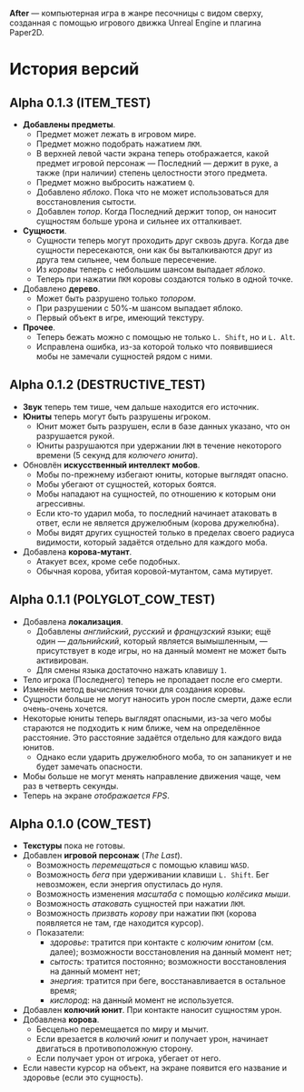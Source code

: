 **After** — компьютерная игра в жанре песочницы с видом сверху, созданная с помощью игрового движка Unreal Engine и плагина Paper2D.

# История версий

## Alpha 0.1.3 (ITEM_TEST)
- **Добавлены предметы**.
  + Предмет может лежать в игровом мире.
  + Предмет можно подобрать нажатием `ЛКМ`.
  + В верхней левой части экрана теперь отображается, какой предмет игровой персонаж — Последний — держит в руке, а также (при наличии) степень целостности этого предмета.
  + Предмет можно выбросить нажатием `Q`.
  + Добавлено *яблоко*. Пока что не может использоваться для восстановления сытости.
  + Добавлен *топор*. Когда Последний держит топор, он наносит сущностям больше урона и сильнее их отталкивает.
- **Сущности**.
  + Сущности теперь могут проходить друг сквозь друга. Когда две сущности пересекаются, они как бы выталкиваются друг из друга тем сильнее, чем больше пересечение.
  + Из *коровы* теперь с небольшим шансом выпадает *яблоко*.
  + Теперь при нажатии `ПКМ` коровы создаются только в одной точке.
- Добавлено **дерево**.
  + Может быть разрушено только *топором*.
  + При разрушении с 50%-м шансом выпадает яблоко.
  + Первый объект в игре, имеющий текстуру.
- **Прочее**.
  + Теперь бежать можно с помощью не только `L. Shift`, но и `L. Alt`.
  + Исправлена ошибка, из-за которой только что появившиеся мобы не замечали сущностей рядом с ними.
  
  

## Alpha 0.1.2 (DESTRUCTIVE_TEST)
- **Звук** теперь тем тише, чем дальше находится его источник.
- **Юниты** теперь могут быть разрушены игроком.
  + Юнит может быть разрушен, если в базе данных указано, что он разрушается рукой.
  + Юниты разрушаются при удержании `ЛКМ` в течение некоторого времени (5 секунд для *колючего юнита*).
- Обновлён **искусственный интеллект мобов**.
  + Мобы по-прежнему избегают юниты, которые выглядят опасно.
  + Мобы убегают от сущностей, которых боятся.
  + Мобы нападают на сущностей, по отношению к которым они агрессивны.
  + Если кто-то ударил моба, то последний начинает атаковать в ответ, если не является дружелюбным (корова дружелюбна).
  + Мобы видят других сущностей только в пределах своего радиуса видимости, который задаётся отдельно для каждого моба.
- Добавлена **корова-мутант**.
  + Атакует всех, кроме себе подобных.
  + Обычная корова, убитая коровой-мутантом, сама мутирует.

## Alpha 0.1.1 (POLYGLOT_COW_TEST)
- Добавлена **локализация**.
  + Добавлены *английский*, *русский* и *французский* языки; ещё один — *дальнийский*, который является вымышленным, — присутствует в коде игры, но на данный момент не может быть активирован.
  + Для смены языка достаточно нажать клавишу `1`.
- Тело игрока (Последнего) теперь не пропадает после его смерти.
- Изменён метод вычисления точки для создания коровы.
- Сущности больше не могут наносить урон после смерти, даже если очень-очень хочется.
- Некоторые юниты теперь выглядят опасными, из-за чего мобы стараются не подходить к ним ближе, чем на определённое расстояние. Это расстояние задаётся отдельно для каждого вида юнитов.
  + Однако если ударить дружелюбного моба, то он запаникует и не будет замечать опасности.
- Мобы больше не могут менять направление движения чаще, чем раз в четверть секунды.
- Теперь на экране *отображается FPS*.

## Alpha 0.1.0 (COW_TEST)
- **Текстуры** пока не готовы.
- Добавлен **игровой персонаж** (*The Last*).
  + Возможность *перемещаться* с помощью клавиш `WASD`.
  + Возможность *бега* при удерживании клавиши `L. Shift`. Бег невозможен, если энергия опустилась до нуля.
  + Возможность изменения *масштаба* с помощью *колёсика мыши*.
  + Возможность *атаковать* сущностей при нажатии `ЛКМ`.
  + Возможность *призвать корову* при нажатии `ПКМ` (корова появляется не там, где находится курсор).
  + Показатели:
    - *здоровье*: тратится при контакте с *колючим юнитом* (см. далее); возможности восстановления на данный момент нет;
    - *сытость*: тратится постоянно; возможности восстановления на данный момент нет;
    - *энергия*: тратится при беге, восстанавливается в остальное время;
    - *кислород*: на данный момент не используется.
- Добавлен **колючий юнит**. При контакте наносит сущностям урон.
- Добавлена **корова**.
  + Бесцельно перемещается по миру и мычит.
  + Если врезается в *колючий юнит* и получает урон, начинает двигаться в противоположную сторону.
  + Если получает урон от игрока, убегает от него.
- Если навести курсор на объект, на экране появится его название и здоровье (если это сущность).
